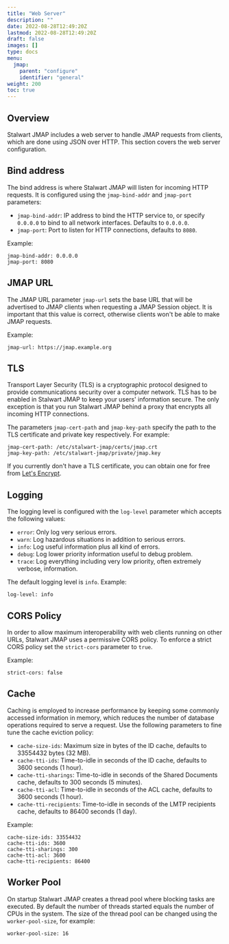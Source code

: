 ```yaml
---
title: "Web Server"
description: ""
date: 2022-08-28T12:49:20Z
lastmod: 2022-08-28T12:49:20Z
draft: false
images: []
type: docs
menu:
  jmap:
    parent: "configure"
    identifier: "general"
weight: 200
toc: true
---
```


## Overview

Stalwart JMAP includes a web server to handle JMAP requests from clients, which are done using JSON over HTTP. 
This section covers the web server configuration.

## Bind address

The bind address is where Stalwart JMAP will listen for incoming HTTP requests. It is configured using the
``jmap-bind-addr`` and ``jmap-port`` parameters:

- ``jmap-bind-addr``: IP address to bind the HTTP service to, or specify ``0.0.0.0`` to bind to all network interfaces. Defaults to ``0.0.0.0``.
- ``jmap-port``: Port to listen for HTTP connections, defaults to ``8080``.

Example:

```
jmap-bind-addr: 0.0.0.0
jmap-port: 8080
```

## JMAP URL

The JMAP URL parameter ``jmap-url`` sets the base URL that will be advertised to JMAP clients when requesting a JMAP Session object.
It is important that this value is correct, otherwise clients won't be able to make JMAP requests.

Example:

```
jmap-url: https://jmap.example.org
```

## TLS

Transport Layer Security (TLS) is a cryptographic protocol designed to provide communications security over a computer network. 
TLS has to be enabled in Stalwart JMAP to keep your users' information secure. The only exception is that you run Stalwart JMAP behind a
proxy that encrypts all incoming HTTP connections.

The parameters ``jmap-cert-path`` and ``jmap-key-path`` specify the path to the TLS certificate and private key respectively. For example:

```
jmap-cert-path: /etc/stalwart-jmap/certs/jmap.crt
jmap-key-path: /etc/stalwart-jmap/private/jmap.key
```

If you currently don't have a TLS certificate, you can obtain one for free from [Let's Encrypt](https://letsencrypt.org/).

## Logging

The logging level is configured with the ``log-level`` parameter which accepts the following values:

- ``error``: Only log very serious errors.
- ``warn``: Log hazardous situations in addition to serious errors.
- ``info``: Log useful information plus all kind of errors.
- ``debug``: Log lower priority information useful to debug problem.
- ``trace``: Log everything including very low priority, often extremely verbose, information.

The default logging level is ``info``. Example:

```
log-level: info
```

## CORS Policy

In order to allow maximum interoperability with web clients running on other URLs, Stalwart JMAP uses
a permissive CORS policy. To enforce a strict CORS policy set the ``strict-cors`` parameter to ``true``.

Example:

```
strict-cors: false
```

## Cache

Caching is employed to increase performance by keeping some commonly accessed information in memory, which reduces the 
number of database operations required to serve a request.
Use the following parameters to fine tune the cache eviction policy:

- ``cache-size-ids``: Maximum size in bytes of the ID cache, defaults to 33554432 bytes (32 MB).
- ``cache-tti-ids``: Time-to-idle in seconds of the ID cache, defaults to 3600 seconds (1 hour).
- ``cache-tti-sharings``: Time-to-idle in seconds of the Shared Documents cache, defaults to 300 seconds (5 minutes).
- ``cache-tti-acl``: Time-to-idle in seconds of the ACL cache, defaults to 3600 seconds (1 hour).
- ``cache-tti-recipients``: Time-to-idle in seconds of the LMTP recipients cache, defaults to 86400 seconds (1 day).

Example:

```
cache-size-ids: 33554432
cache-tti-ids: 3600
cache-tti-sharings: 300
cache-tti-acl: 3600
cache-tti-recipients: 86400
```

## Worker Pool

On startup Stalwart JMAP creates a thread pool where blocking tasks are executed. By default the number of threads
started equals the number of CPUs in the system. The size of the thread pool can be changed using the ``worker-pool-size``,
for example:

```
worker-pool-size: 16
```

